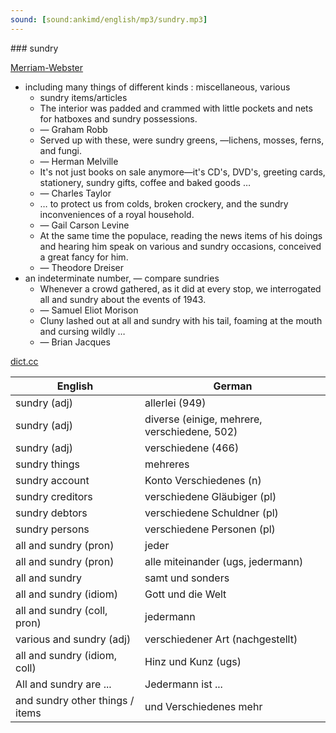 ```yaml
---
sound: [sound:ankimd/english/mp3/sundry.mp3]
---
```


\### sundry

[Merriam-Webster](https://www.merriam-webster.com/dictionary/sundry)

- including many things of different kinds : miscellaneous, various
    - sundry items/articles
    - The interior was padded and crammed with little pockets and nets for hatboxes and sundry possessions.
    - — Graham Robb
    - Served up with these, were sundry greens, —lichens, mosses, ferns, and fungi.
    - — Herman Melville
    - It's not just books on sale anymore—it's CD's, DVD's, greeting cards, stationery, sundry gifts, coffee and baked goods …
    - — Charles Taylor
    - … to protect us from colds, broken crockery, and the sundry inconveniences of a royal household.
    - — Gail Carson Levine
    - At the same time the populace, reading the news items of his doings and hearing him speak on various and sundry occasions, conceived a great fancy for him.
    - — Theodore Dreiser
- an indeterminate number, — compare sundries
    - Whenever a crowd gathered, as it did at every stop, we interrogated all and sundry about the events of 1943.
    - — Samuel Eliot Morison
    - Cluny lashed out at all and sundry with his tail, foaming at the mouth and cursing wildly …
    - — Brian Jacques

[dict.cc](https://www.dict.cc/sundry)

| English        | German       |
| -------------- | ------------ |
| sundry (adj) | allerlei (949) |
| sundry (adj) | diverse (einige, mehrere, verschiedene, 502) |
| sundry (adj) | verschiedene (466) |
| sundry things | mehreres |
| sundry account | Konto Verschiedenes (n) |
| sundry creditors | verschiedene Gläubiger (pl) |
| sundry debtors | verschiedene Schuldner (pl) |
| sundry persons | verschiedene Personen (pl) |
| all and sundry (pron) | jeder |
| all and sundry (pron) | alle miteinander (ugs, jedermann) |
| all and sundry | samt und sonders |
| all and sundry (idiom) | Gott und die Welt |
| all and sundry (coll, pron) | jedermann |
| various and sundry (adj) | verschiedener Art (nachgestellt) |
| all and sundry (idiom, coll) | Hinz und Kunz (ugs) |
| All and sundry are ... | Jedermann ist ... |
| and sundry other things / items | und Verschiedenes mehr |
